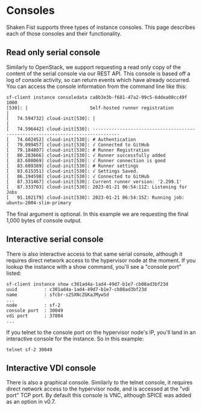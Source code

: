 # Consoles

Shaken Fist supports three types of instance consoles. This page describes each
of those consoles and their functionality.

## Read only serial console

Similarly to OpenStack, we support requesting a read only copy of the content
of the serial console via our REST API. This console is based off a log of
console activity, so can return events which have already occurred. You can
access the console information from the command line like this:

```
sf-client instance consoledata ca8b3e3b-f681-47a2-99c5-6ddea00cc49f 1000
[530]: |                       Self-hosted runner registration                        |
[   74.594732] cloud-init[530]: |                                                                              |
[   74.596442] cloud-init[530]: --------------------------------------------------------------------------------
[   74.602452] cloud-init[530]: # Authentication
[   79.099457] cloud-init[530]: √ Connected to GitHub
[   79.184807] cloud-init[530]: # Runner Registration
[   80.283666] cloud-init[530]: √ Runner successfully added
[   83.608069] cloud-init[530]: √ Runner connection is good
[   83.609389] cloud-init[530]: # Runner settings
[   83.615351] cloud-init[530]: √ Settings Saved.
[   86.194598] cloud-init[530]: √ Connected to GitHub
[   87.331467] cloud-init[530]: Current runner version: '2.299.1'
[   87.333703] cloud-init[530]: 2023-01-21 06:54:11Z: Listening for Jobs
[   91.102179] cloud-init[530]: 2023-01-21 06:54:15Z: Running job: ubuntu-2004-slim-primary
```

The final argument is optional. In this example we are requesting the final
1,000 bytes of console output.

## Interactive serial console

There is also interactive access to that same serial console, although it
requires direct network access to the hypervisor node at the moment. If you lookup
the instance with a show command, you'll see a "console port" listed:

```
sf-client instance show c301ad4a-1ad4-49d7-b1e7-cb08ad3bf23d
uuid          : c301ad4a-1ad4-49d7-b1e7-cb08ad3bf23d
name          : sfcbr-s2SXNcZGKaJMywSd
...
node          : sf-2
console port  : 30049
vdi port      : 37804
...
```

If you telnet to the console port on the hypervisor node's IP, you'll land in
an interactive console for the instance. So in this example:

```
telnet sf-2 30049
```

## Interactive VDI console

There is also a graphical console. Similarly to the telnet console, it requires
direct network access to the hypervisor node, and is accessed at the "vdi port"
TCP port. By default this console is VNC, although SPICE was added as an
option in v0.7.